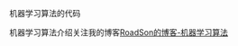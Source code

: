机器学习算法的代码

机器学习算法介绍关注我的博客[RoadSon的博客-机器学习算法]( https://blog.csdn.net/weixin_45828785/article/category/9480055  )

